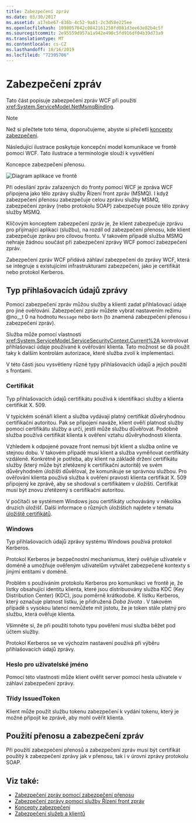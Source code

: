 ```yaml
---
title: Zabezpečení zpráv
ms.date: 03/30/2017
ms.assetid: a17ebe67-836b-4c52-9a81-2c3d58e225ee
ms.openlocfilehash: 1098057042c0842161258fd081d3ee63e82b4c5f
ms.sourcegitcommit: 2e95559d957a1a942e490c5fd916df04b39d73a9
ms.translationtype: MT
ms.contentlocale: cs-CZ
ms.lasthandoff: 10/16/2019
ms.locfileid: "72395706"
---
```

# <a name="securing-messages-using-message-security"></a>Zabezpečení zpráv
Tato část popisuje zabezpečení zpráv WCF při použití <xref:System.ServiceModel.NetMsmqBinding>.  
  
> [!NOTE]
> Než si přečtete toto téma, doporučujeme, abyste si přečetli [koncepty zabezpečení](../../../../docs/framework/wcf/feature-details/security-concepts.md).  
  
 Následující ilustrace poskytuje koncepční model komunikace ve frontě pomocí WCF. Tato ilustrace a terminologie slouží k vysvětlení  
  
 Koncepce zabezpečení přenosu.  
  
 ![Diagram aplikace ve frontě](../../../../docs/framework/wcf/feature-details/media/distributed-queue-figure.jpg "Distribuované – fronta – obrázek")  
  
 Při odesílání zpráv zařazených do fronty pomocí WCF je zpráva WCF připojena jako tělo zprávy služby Řízení front zpráv (MSMQ). I když zabezpečení přenosu zabezpečuje celou zprávu služby MSMQ, zabezpečení zprávy (nebo protokolu SOAP) zabezpečuje pouze tělo zprávy služby MSMQ.  
  
 Klíčovým konceptem zabezpečení zpráv je, že klient zabezpečuje zprávu pro přijímající aplikaci (službu), na rozdíl od zabezpečení přenosu, kde klient zabezpečuje zprávu pro cílovou frontu. V takovém případě služba MSMQ nehraje žádnou součást při zabezpečení zprávy WCF pomocí zabezpečení zpráv.  
  
 Zabezpečení zpráv WCF přidává záhlaví zabezpečení do zprávy WCF, která se integruje s existujícími infrastrukturami zabezpečení, jako je certifikát nebo protokol Kerberos.  
  
## <a name="message-credential-type"></a>Typ přihlašovacích údajů zprávy  
 Pomocí zabezpečení zpráv můžou služby a klienti zadat přihlašovací údaje pro jiné ověřování. Zabezpečení zpráv můžete vybrat nastavením režimu @no__t 0 na hodnotu `Message` nebo `Both` (to znamená zabezpečení přenosu i zabezpečení zpráv).  
  
 Služba může pomocí vlastnosti <xref:System.ServiceModel.ServiceSecurityContext.Current%2A> kontrolovat přihlašovací údaje používané k ověřování klienta. Tato možnost se dá použít taky k dalším kontrolám autorizace, které služba zvolí k implementaci.  
  
 V této části jsou vysvětleny různé typy přihlašovacích údajů a jejich použití s frontami.  
  
### <a name="certificate"></a>Certifikát  
 Typ přihlašovacích údajů certifikátu používá k identifikaci služby a klienta certifikát X. 509.  
  
 V typickém scénáři klient a služba vydávají platný certifikát důvěryhodnou certifikační autoritou. Pak se připojení naváže, klient ověří platnost služby pomocí certifikátu služby a určí, jestli může službu důvěřovat. Podobně služba používá certifikát klienta k ověření vztahu důvěryhodnosti klienta.  
  
 Vzhledem k odpojené povaze front nemusí být klient a služba online ve stejnou dobu. V takovém případě musí klient a služba vyměňovat certifikáty vzdáleně. Konkrétně je potřeba, aby klient na základě držení certifikátu služby (který může být zřetězený k certifikační autoritě) ve svém důvěryhodném úložišti důvěřoval, že komunikuje se správnou službou. Pro ověřování klienta používá služba k ověření pravosti klienta certifikát X. 509 připojený ke zprávě, aby se shodoval s certifikátem v úložišti. Certifikát musí být znovu zřetězený s certifikační autoritou.  
  
 V počítači se systémem Windows jsou certifikáty uchovávány v několika druzích úložišť. Další informace o různých úložištích najdete v tématu [úložiště certifikátů](https://go.microsoft.com/fwlink/?LinkId=87787).  
  
### <a name="windows"></a>Windows  
 Typ přihlašovacích údajů zprávy systému Windows používá protokol Kerberos.  
  
 Protokol Kerberos je bezpečnostní mechanismus, který ověřuje uživatele v doméně a umožňuje ověřeným uživatelům vytvářet zabezpečené kontexty s jinými entitami v doméně.  
  
 Problém s používáním protokolu Kerberos pro komunikaci ve frontě je, že lístky obsahující identitu klienta, které jsou distribuovány služba KDC (Key Distribution Center) (KDC), jsou poměrně krátkodobé. K lístku Kerberos, který označuje platnost lístku, je přidružená *Doba života* . V takovém případě s vysokou latencí nemůžete mít jistotu, že je token stále platný pro službu, která ověřuje klienta.  
  
 Všimněte si, že při použití tohoto typu pověření musí služba běžet pod účtem služby.  
  
 Protokol Kerberos se ve výchozím nastavení používá při výběru přihlašovacích údajů zprávy.
  
### <a name="username-password"></a>Heslo pro uživatelské jméno  
 Pomocí této vlastnosti může klient ověřit server pomocí hesla uživatele v záhlaví zabezpečení zprávy.  
  
### <a name="issuedtoken"></a>Třídy IssuedToken  
 Klient může použít službu tokenu zabezpečení k vydání tokenu, který je možné připojit ke zprávě, aby mohl ověřit klienta.  
  
## <a name="using-transport-and-message-security"></a>Použití přenosu a zabezpečení zpráv  
 Při použití zabezpečení přenosů a zabezpečení zpráv musí být certifikát použitý k zabezpečení zprávy jak v přenosu, tak i v úrovni zprávy protokolu SOAP.  
  
## <a name="see-also"></a>Viz také:

- [Zabezpečení zpráv pomocí zabezpečení přenosu](../../../../docs/framework/wcf/feature-details/securing-messages-using-transport-security.md)
- [Zabezpečení zprávy pomocí služby Řízení front zpráv](../../../../docs/framework/wcf/samples/message-security-over-message-queuing.md)
- [Koncepty zabezpečení](../../../../docs/framework/wcf/feature-details/security-concepts.md)
- [Zabezpečení služeb a klientů](../../../../docs/framework/wcf/feature-details/securing-services-and-clients.md)
